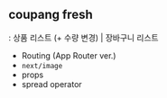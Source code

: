## coupang fresh
: 상품 리스트 (+ 수량 변경) | 장바구니 리스트
- Routing (App Router ver.)
- `next/image`
- props
- spread operator
